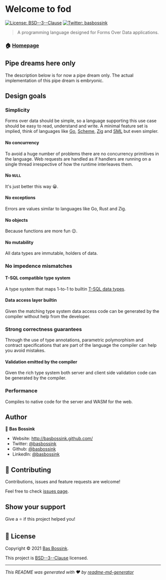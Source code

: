 # Welcome to fod 

[![License: BSD--3--Clause](https://img.shields.io/badge/License-BSD--3--Clause-yellow.svg)](https://github.com/basbossink/fod/blob/main/LICENSE)
[![Twitter: basbossink](https://img.shields.io/twitter/follow/basbossink.svg?style=social)](https://twitter.com/basbossink)

> A programming language designed for Forms Over Data applications.

### 🏠 [Homepage](https://github.com/basbossink/fod)

## Pipe dreams here only

The description below is for now a pipe dream only. The actual implementation
of this pipe dream is embryonic.

## Design goals

### Simplicity

Forms over data should be simple, so a language supporting this use case
should be easy to read, understand and write. A minimal feature set is
implied, think of languages like [Go](https://golang.org/), [Scheme](),
[Zig](https://ziglang.org/) and [SML](https://smlfamily.github.io/) but even
simpler. 

#### No concurrency

To avoid a huge number of problems there are no concurrency primitives in the
language. Web requests are handled as if handlers are running on a single
thread irrespective of how the runtime interleaves them.

#### No `NULL`

It's just better this way 😀.

#### No exceptions

Errors are values similar to languages like Go, Rust and Zig.

#### No objects

Because functions are more fun 😉.

#### No mutability

All data types are immutable, holders of data.

### No impedence mismatches

#### T-SQL compatible type system

A type system that maps 1-to-1 to builtin [T-SQL data types](https://docs.microsoft.com/en-us/sql/t-sql/data-types/data-types-transact-sql). 

#### Data access layer builtin

Given the matching type system data access code can be generated by the
compiler without help from the developer.

### Strong correctness guarantees

Through the use of type annotations, parametric polymorphism and contract
specifications that are part of the language the compiler can help you avoid
mistakes.

#### Validation emitted by the compiler

Given the rich type system both server and client side validation code can be
generated by the compiler.

### Performance

Compiles to native code for the server and WASM for the web. 

## Author

👤 **Bas Bossink**

* Website: http://basbossink.github.com/
* Twitter: [@basbossink](https://twitter.com/basbossink)
* Github: [@basbossink](https://github.com/basbossink)
* LinkedIn: [@basbossink](https://linkedin.com/in/basbossink)

## 🤝 Contributing

Contributions, issues and feature requests are welcome!

Feel free to check [issues page](https://github.com/basbossink/fod/issues). 

## Show your support

Give a ⭐️ if this project helped you!


## 📝 License

Copyright © 2021 [Bas Bossink](https://github.com/basbossink).

This project is [BSD--3--Clause](https://gitub.com/basbossink/fod/LICENSE) licensed.

***
_This README was generated with ❤️ by [readme-md-generator](https://github.com/kefranabg/readme-md-generator)_
